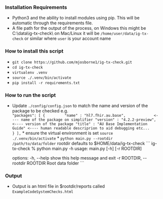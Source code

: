### Installation Requirements
- Python3 and the ability to install modules using pip. This will be automatic through the requirements file.
- A file path for the output of the process, on Windows this might be C:\data\ig-tx-check\ 
  on Mac/Linux it will be `/home/user/data/ig-tx-check` or similar where `user` is your account name


### How to install this script 
   * `git clone https://github.com/mjosborne1/ig-tx-check.git`
   * `cd ig-tx-check`
   * `virtualenv .venv`
   * `source ./.venv/bin/activate`
   * `pip install -r requirements.txt`

### How to run the script
   * Update `./config/config.json` to match the name and version of the package to be checked e.g.  
    ```
    "packages": [
      {        
        "name" : "hl7.fhir.au.base",             <---- name of the package on simplifier
        "version" : "4.2.2-preview",             <---- version of the package
        "title" : "AU Base Implementation Guide" <---- human readable descriprion to aid debugging etc...       
        }
    ],
    ```
    * ensure the virtual environment is set `source ./.venv/bin/activate`
    * `python main.py --rootdir /path/to/data/folder`  rootdir defaults to $HOME/data/ig-tx-check
    ```
        ig-tx-check % python main.py -h
        usage: main.py [-h] [-r ROOTDIR]

        options:
        -h, --help            show this help message and exit
        -r ROOTDIR, --rootdir ROOTDIR
                                Root data folder
    ```    

### Output
   * Output is an html file in $rootdir/reports called `ExampleCodeSystemChecks.html`